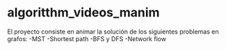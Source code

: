 # algoritthm_videos_manim

El proyecto consiste en animar la solución de los siguientes problemas en grafos:
-MST
-Shortest path
-BFS y DFS
-Network flow
